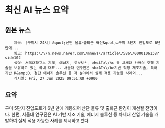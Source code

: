 # 최신 AI 뉴스 요약

## 원본 뉴스
		제목: [구미시 24시] &quot;산단 물류·출퇴근 혁신&quot;…구미 5단지 진입도로 6년 만에...
		링크: https:\/\/n.news.naver.com\/mnews\/article\/586\/0000106138?sid=102
		설명: 서울대학교는 기계, 에너지, 로보틱스, <b>AI<\/b> 등 차세대 산업의 중핵 기술을 보유하고 있는 국내 대표... 서울대 연구진은 <b>AI<\/b>기반 적정 제조기술, 특허 기반 R&amp;D, 첨단 에너지 솔루션 등 각 분야에서 실제 적용 가능한 사례와... 
		게시일: Fri, 27 Jun 2025 09:51:00 +0900


## 요약
구미 5단지 진입도로가 6년 만에 개통되어 산단 물류 및 출퇴근 환경이 개선될 전망이다. 한편, 서울대 연구진은 AI 기반 제조 기술, 에너지 솔루션 등 차세대 산업 기술을 개발하여 실제 적용 가능한 사례를 제시하고 있다.
